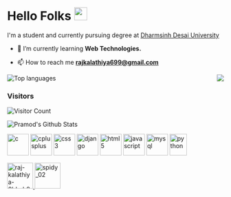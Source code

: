 # Hello Folks <img src="https://github.com/TheDudeThatCode/TheDudeThatCode/raw/master/Assets/Earth.gif" width="30" style = "margin-top=5px"/>
<p> I'm a student and currently pursuing degree at <a href="https://ddu.ac.in/">Dharmsinh Desai University</a> </p>

- 🌱 I’m currently learning **Web Technologies.**

- 📫 How to reach me **rajkalathiya699@gmail.com**

<img align="right" src="https://github.com/rajput2107/rajput2107/blob/master/Assets/Developer.gif"/>

![Top languages](https://github-readme-stats.vercel.app/api/top-langs/?username=Spidy-crypto&layout=compact&langs_count=6&theme=graywhite)

### Visitors
![Visitor Count](https://profile-counter.glitch.me/Spidy-crypto/count.svg)

<img src="https://github-readme-stats.vercel.app/api?username=spidy-crypto&&show_icons=true&theme=radical" alt="Pramod's Github Stats">

<p><img src="https://devicons.github.io/devicon/devicon.git/icons/c/c-original.svg" alt="c" width="50" height="50"/> <img src="https://devicons.github.io/devicon/devicon.git/icons/cplusplus/cplusplus-original.svg" alt="cplusplus" width="50" height="50"/> <img src="https://devicons.github.io/devicon/devicon.git/icons/css3/css3-original-wordmark.svg" alt="css3" width="50" height="50"/> <img src="https://devicons.github.io/devicon/devicon.git/icons/django/django-original.svg" alt="django" width="50" height="50"/> <img src="https://devicons.github.io/devicon/devicon.git/icons/html5/html5-original-wordmark.svg" alt="html5" width="50" height="50"/> <img src="https://devicons.github.io/devicon/devicon.git/icons/javascript/javascript-original.svg" alt="javascript" width="50" height="50"/> <img src="https://devicons.github.io/devicon/devicon.git/icons/mysql/mysql-original-wordmark.svg" alt="mysql" width="50" height="50"/> <img src="https://devicons.github.io/devicon/devicon.git/icons/python/python-original.svg" alt="python" width="40" height="50"/>
</p>


<p>
<a href="https://linkedin.com/in/raj-kalathiya-0bbab8193" target="_blank">
  <img  src="https://img.icons8.com/cute-clipart/64/000000/linkedin.png" alt="raj-kalathiya-0bbab8193" height="60" width="60" />
</a>
<a href="https://instagram.com/spidy_02" target="_blank">
  <img src="https://img.icons8.com/cute-clipart/64/000000/instagram-new.png" alt="spidy_02" height="60" width="60" />
</a>
</p>
